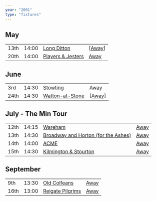 ```yaml
---
year: "2001"
type: "fixtures"
---
```


## May

|  |  |  |  |
|:---|:---|:---|:---|
| 13th | 14:00 | [Long Ditton](/2001/long-ditton) | [[Away](https://goo.gl/maps/A4BHsuEmnSUUEVsf8)] |
| 20th | 14:00 | [Players & Jesters](/2001/players-and-jesters) | [Away](https://goo.gl/maps/vTALszCu1HSJjVXI8) |

## June

|  |  |  |  |
|:---|:---|:---|:---|
| 3rd | 14:30 | [Stowting](/2001/stowting) | [Away](https://goo.gl/maps/A5HTfBKbD44fwSDq7) |
| 24th | 14:30 | [Watton-at-Stone](/2001/watton-at-stone) | [[Away](https://goo.gl/maps/JPBQawMsjLgYtVHk9)] |

## July - The Min Tour

|  |  |  |  |
|:---|:---|:---|:---|
| 12th | 14:15 | [Wareham](/2001/wareham) | [Away](https://goo.gl/maps/NCMSJcACC3XVjnR27) |
| 13th | 14:30 | [Broadway and Horton (for the Ashes)](/2001/broadway-and-horton) | [Away](https://goo.gl/maps/orv3RETHUX95dBWv7) |
| 14th | 14:00 | [ACME](/2001/acme) | [Away](https://goo.gl/maps/2Zj7maXqRmipogRA6) |
| 15th | 14:30 | [Kilmington & Stourton](/2001/kilmington-and-stourton) | [Away](https://goo.gl/maps/2Zj7maXqRmipogRA6) |

## September

|  |  |  |  |
|:---|:---|:---|:---|
| 9th | 13:30 | [Old Colfeans](/2001/old-colfeans) | [Away](https://goo.gl/maps/vhwZEdPcYg4q3f3P8) |
| 16th | 13:00 | [Reigate Pilgrims](/2001/reigate-pilgrims) | [Away](https://goo.gl/maps/z54KDhWLtQreY6xy9) |